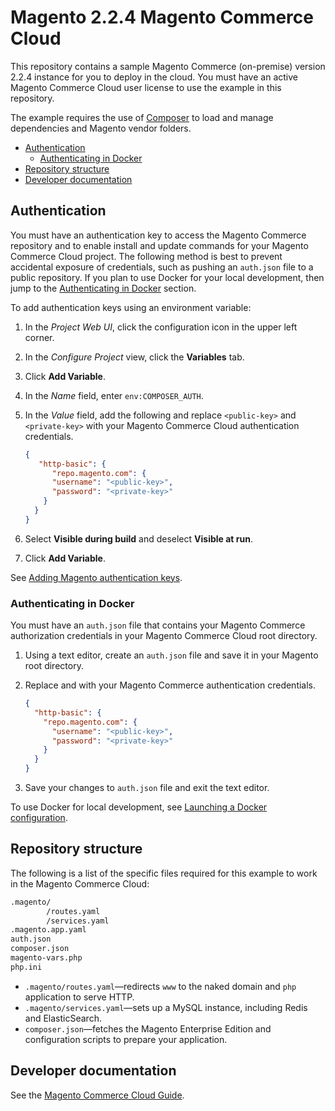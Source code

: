 # Magento 2.2.4 Magento Commerce Cloud

This repository contains a sample Magento Commerce (on-premise) version 2.2.4 instance for you to deploy in the cloud. You must have an active Magento Commerce Cloud user license to use the example in this repository.

The example requires the use of [Composer](https://getcomposer.org/doc/) to load and manage dependencies and Magento vendor folders.

-  [Authentication](#authentication)
    -  [Authenticating in Docker](#authenticating-in-docker)
-  [Repository structure](#repository-structure)
-  [Developer documentation](#developer-documentation)

## Authentication

You must have an authentication key to access the Magento Commerce repository and to enable install and update commands for your Magento Commerce Cloud project. 
The following method is best to prevent accidental exposure of credentials, such as pushing an `auth.json` file to a public repository. If you plan to use Docker for your local development, then jump to the [Authenticating in Docker](#authenticating-in-docker) section.

To add authentication keys using an environment variable:

1.  In the _Project Web UI_, click the configuration icon in the upper left corner.

1.  In the _Configure Project_ view, click the **Variables** tab.

1.  Click **Add Variable**.

1.  In the _Name_ field, enter `env:COMPOSER_AUTH`.

1.  In the _Value_ field, add the following and replace `<public-key>` and `<private-key>` with your Magento Commerce Cloud authentication credentials.

    ```json
    {
       "http-basic": {
          "repo.magento.com": {
          "username": "<public-key>",
          "password": "<private-key>"
        }
      }
    }
    ```

1.  Select **Visible during build** and deselect **Visible at run**.

1.  Click **Add Variable**.

See [Adding Magento authentication keys](https://devdocs.magento.com/guides/v2.2/cloud/setup/first-time-setup-import-prepare.html#auth-json).

### Authenticating in Docker

You must have an `auth.json` file that contains your Magento Commerce authorization credentials in your Magento Commerce Cloud root directory.

1.  Using a text editor, create an `auth.json` file and save it in your Magento root directory.

1.  Replace <public-key> and <private-key> with your Magento Commerce authentication credentials.

    ```json
    {
      "http-basic": {
        "repo.magento.com": {
          "username": "<public-key>",
          "password": "<private-key>"
        }
      }
    }
    ```

1.  Save your changes to `auth.json` file and exit the text editor.

To use Docker for local development, see [Launching a Docker configuration](https://devdocs.magento.com/guides/v2.2/cloud/docker/docker-config.html).

## Repository structure

The following is a list of the specific files required for this example to work in the Magento Commerce Cloud:

```bash
.magento/
        /routes.yaml
        /services.yaml
.magento.app.yaml
auth.json
composer.json
magento-vars.php
php.ini
```

-  `.magento/routes.yaml`—redirects `www` to the naked domain and `php` application to serve HTTP.
-  `.magento/services.yaml`—sets up a MySQL instance, including Redis and ElasticSearch. 
-  `composer.json`—fetches the Magento Enterprise Edition and configuration scripts to prepare your application.

## Developer documentation

See the [Magento Commerce Cloud Guide](http://devdocs.magento.com/guides/v2.2/cloud/bk-cloud.html).
